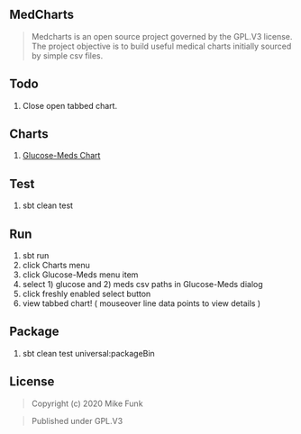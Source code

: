 MedCharts
---------
>Medcharts is an open source project governed by the GPL.V3 license. The project objective is
>to build useful medical charts initially sourced by simple csv files.

Todo
----
1. Close open tabbed chart.

Charts
------
1. [Glucose-Meds Chart](glucose.meds.chart.md)

Test
----
1. sbt clean test

Run
---
1. sbt run
2. click Charts menu
3. click Glucose-Meds menu item
4. select 1) glucose and 2) meds csv paths in Glucose-Meds dialog
5. click freshly enabled select button
6. view tabbed chart! ( mouseover line data points to view details )

Package
-------
1. sbt clean test universal:packageBin

License
-------
>Copyright (c) 2020 Mike Funk

>Published under GPL.V3